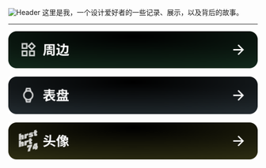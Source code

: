 ![Header](../../public/header_pic/设计.svg)
这里是我，一个设计爱好者的一些记录、展示，以及背后的故事。

---

[![Header](../../public/header_pic/周边.svg)](../design/goods/index.md)

[![Header](../../public/header_pic/表盘.svg)](../design/watchface/index.md)

[![Header](../../public/header_pic/头像.svg)](../design/avatar/index.md)